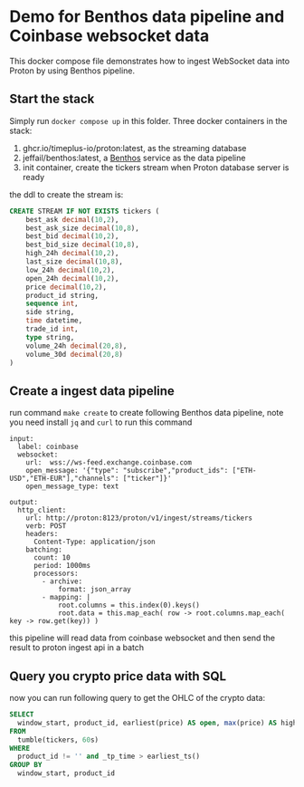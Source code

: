 # Demo for Benthos data pipeline and Coinbase websocket data



This docker compose file demonstrates how to ingest WebSocket data into Proton by using Benthos pipeline. 



## Start the stack

Simply run `docker compose up` in this folder. Three docker containers in the stack:

1. ghcr.io/timeplus-io/proton:latest, as the streaming database
2. jeffail/benthos:latest, a [Benthos](https://www.benthos.dev/) service as the data pipeline
3. init container, create the tickers stream when Proton database server is ready

the ddl to create the stream is:

```sql
CREATE STREAM IF NOT EXISTS tickers (
    best_ask decimal(10,2),
    best_ask_size decimal(10,8),
    best_bid decimal(10,2),
    best_bid_size decimal(10,8),
    high_24h decimal(10,2),
    last_size decimal(10,8),
    low_24h decimal(10,2),
    open_24h decimal(10,2),
    price decimal(10,2),
    product_id string,
    sequence int,
    side string,
    time datetime,
    trade_id int,
    type string,
    volume_24h decimal(20,8),
    volume_30d decimal(20,8)
)
```

## Create a ingest data pipeline

run command `make create` to create following Benthos data pipeline, note you need install `jq` and `curl` to run this command

```
input:
  label: coinbase
  websocket:
    url:  wss://ws-feed.exchange.coinbase.com
    open_message: '{"type": "subscribe","product_ids": ["ETH-USD","ETH-EUR"],"channels": ["ticker"]}'
    open_message_type: text

output:
  http_client:
    url: http://proton:8123/proton/v1/ingest/streams/tickers
    verb: POST
    headers: 
      Content-Type: application/json
    batching:
      count: 10
      period: 1000ms
      processors:
        - archive:
            format: json_array
        - mapping: |
            root.columns = this.index(0).keys()
            root.data = this.map_each( row -> root.columns.map_each( key -> row.get(key)) )

```

this pipeline will read data from coinbase websocket and then send the result to proton ingest api in a batch


## Query you crypto price data with SQL

now you can run following query to get the OHLC of the crypto data:

```sql
SELECT
  window_start, product_id, earliest(price) AS open, max(price) AS high, min(price) AS low, latest(price) AS close
FROM
  tumble(tickers, 60s)
WHERE
  product_id != '' and _tp_time > earliest_ts()
GROUP BY
  window_start, product_id
```


